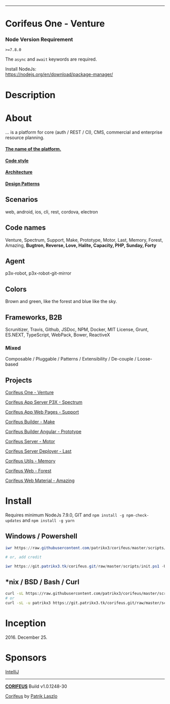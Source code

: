 [//]: #@corifeus-header


---

# Corifeus One - Venture

### Node Version Requirement 
``` 
>=7.8.0 
```  
   
The ```async``` and ```await``` keywords are required.

Install NodeJs:    
https://nodejs.org/en/download/package-manager/    
  
# Description


[//]: #@corifeus-header:end



# About

... is a platform for core (auth / REST / CI), CMS, commercial and enterprise resource planning. 

#### [The name of the platform.](https://en.wikipedia.org/wiki/Coryphaeus)

#### [Code style](artifacts/readme/code-style.md)

#### [Architecture](artifacts/readme/arthictecture/overview.md)

#### [Design Patterns](artifacts/readme/patterns.md)

## Scenarios
web, android, ios, cli, rest, cordova, electron

## Code names
Venture, Spectrum, Support, Make, Prototype, Motor, Last, Memory, Forest, Amazing, **Bugtron, Reverse,  Love, Halite, Capacity, PHP, Sunday, Forty** 

## Agent
p3x-robot, p3x-robot-git-mirror

## Colors
Brown and green, like the forest and blue like the sky.

## Frameworks, B2B
Scrunitizer, Travis, Github, JSDoc, NPM, Docker, MIT License, Grunt, ES.NEXT, TypeScript, WebPack, Bower, ReactiveX

### Mixed
Composable / Pluggable / Patterns / Extensibility / De-couple / Loose-based

## Projects

[//]: #@corifeus-projects
[Corifeus One - Venture](https://github.com/patrikx3/corifeus)              
  
[Corifeus App Server P3X - Spectrum](https://github.com/patrikx3/corifeus-app-server-patrikx3)              
  
[Corifeus App Web Pages - Support](https://github.com/patrikx3/corifeus-app-web-pages)              
  
[Corifeus Builder - Make](https://github.com/patrikx3/corifeus-builder)              
  
[Corifeus Builder Angular - Prototype](https://github.com/patrikx3/corifeus-builder-angular)              
  
[Corifeus Server - Motor](https://github.com/patrikx3/corifeus-server)              
  
[Corifeus Server Deployer - Last](https://github.com/patrikx3/corifeus-server-deployer)              
  
[Corifeus Utils - Memory](https://github.com/patrikx3/corifeus-utils)              
  
[Corifeus Web - Forest](https://github.com/patrikx3/corifeus-web)              
  
[Corifeus Web Material - Amazing](https://github.com/patrikx3/corifeus-web-material)              
  

[//]: #@corifeus-projects:end


# Install
Requires minimum NodeJs 7.9.0, GIT and ```npm install -g npm-check-updates``` and ```npm install -g yarn```

## Windows / Powershell
```powershell
iwr https://raw.githubusercontent.com/patrikx3/corifeus/master/scripts/init.ps1 -UseBasicParsing | iex

# or, add credit

iwr https://git.patrikx3.tk/corifeus.git/raw/master/scripts/init.ps1 -UseBasicParsing | iex
```

## \*nix / BSD / Bash / Curl
```bash
curl -sL https://raw.githubusercontent.com/patrikx3/corifeus/master/scripts/init.sh | bash -
# or
curl -sL -u patrikx3 https://git.patrikx3.tk/corifeus.git/raw/master/scripts/init.sh | bash -
```

# Inception

2016\. December 25.

# Sponsors 

[IntelliJ](https://www.jetbrains.com/buy/opensource/?product=idea)

[//]: #@corifeus-footer

---
[**CORIFEUS**](https://pages.corifeus.tk/corifeus) Build v1.0.1248-30

[Corifeus](http://github.com/patrikx3/corifeus) by [Patrik Laszlo](http://patrikx3.tk)
 

[//]: #@corifeus-footer:end

